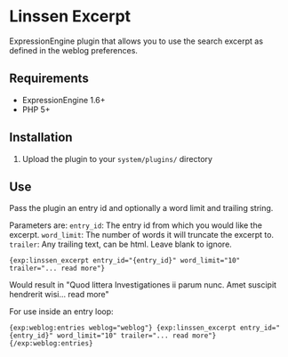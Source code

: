 Linssen Excerpt
======================================================================

ExpressionEngine plugin that allows you to use the search excerpt as defined in the weblog preferences.

Requirements
----------------------------------------------------------------------
- ExpressionEngine 1.6+
- PHP 5+

Installation
----------------------------------------------------------------------

1. Upload the plugin to your `system/plugins/` directory

Use
----------------------------------------------------------------------
Pass the plugin an entry id and optionally a word limit and trailing string.

Parameters are:
`entry_id`:   The entry id from which you would like the excerpt.
`word_limit`: The number of words it will truncate the excerpt to.
`trailer`:    Any trailing text, can be html. Leave blank to ignore.

`{exp:linssen_excerpt entry_id="{entry_id}" word_limit="10" trailer="... read more"}`

Would result in "Quod littera Investigationes ii parum nunc. Amet suscipit hendrerit wisi… read more"

For use inside an entry loop:

`{exp:weblog:entries weblog="weblog"}
  {exp:linssen_excerpt entry_id="{entry_id}" word_limit="10" trailer="... read more"}
{/exp:weblog:entries}`